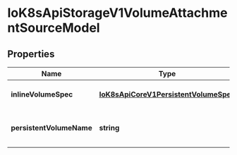 # IoK8sApiStorageV1VolumeAttachmentSourceModel

## Properties

Name | Type | Description | Notes
------------ | ------------- | ------------- | -------------
**inlineVolumeSpec** | [**IoK8sApiCoreV1PersistentVolumeSpec**](IoK8sApiCoreV1PersistentVolumeSpec.md) |  | [optional] [default to undefined]
**persistentVolumeName** | **string** | persistentVolumeName represents the name of the persistent volume to attach. | [optional] [default to undefined]


